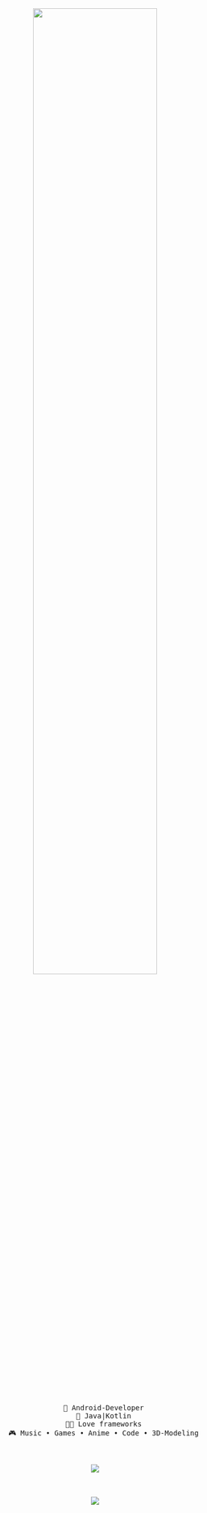 <div align="center">
<img src="https://readme-typing-svg.demolab.com?font=Inconsolata&weight=500&size=50&duration=4000&pause=300&color=A7A459&center=true&vCenter=true&multiline=true&repeat=false&random=false&width=1300&height=140&lines=Hello+hello;I'm+a+chill+guy+and+Android+-+Developer+%E2%9C%A9" width="70%" />
<br><br>
<pre>
    💼 Android-Developer
    📖 Java|Kotlin
    🧑‍💻 Love frameworks
    🎮 Music • Games • Anime • Code • 3D-Modeling
</pre>
<br><br>
<img src="https://media1.tenor.com/m/dBxYemQV9BIAAAAd/golden-boy-keyboard.gif"  />
<br><br><br>
    
[![](https://img.shields.io/badge/Telegram%20-%20%2300BFFF)](https://t.me/qVoste)
</div>

